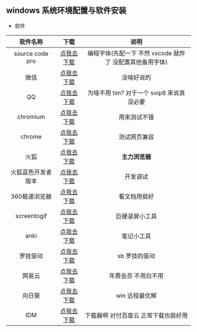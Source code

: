 ## windows 系统环境配置与软件安装

- 软件

|      软件名称      |              下载              |                           说明                           |
| :----------------: | :----------------------------: | :------------------------------------------------------: |
|  source code pro   |   [点我去下载][sourcecodepro]    | 编程字体(先配一下 不然 vscode 就炸了 没配置其他备用字体) |
|        微信        |    [点我去下载][wxdownurl]     |                        没啥好说的                        |
|         QQ         |    [点我去下载][qqdownurl]     |        为啥不用 tim? 对于一个 svip8 来说真没必要         |
|      chromium      | [点我去下载][chromiumdownurl]  |                       用来测试不错                       |
|       chrome       |  [点我去下载][chromedownurl]   |                       测试网页兼容                       |
|        火狐        |  [点我去下载][firefoxdownurl]  |                      **主力浏览器**                      |
| 火狐蓝色开发者版本 | [点我去下载][firefoxdeveloper] |                         开发调试                         |
|360极速浏览器|[点我去下载][360download]|看文档用挺好|
|    screentogif     |   [点我去下载][screentogif]    |                      巨硬录屏小工具                      |
|        anki        |       [点我去下载][anki]       |                        笔记小工具                        |
|      罗技驱动      |       [点我去下载][logi]       |                      sb 罗技的驱动                       |
|       网易云       |    [点我去下载][wangyiyun]     |                   年费会员 不用白不用                    |
|       向日葵       |    [点我去下载][xiangrikui]    |                      win 远程最优解                      |
|        IDM         |       [点我去下载][idm]        |           下载器啊 对付百度云 正常下载也挺好用           |

[wxdownurl]: https://weixin.qq.com/
[qqdownurl]: https://im.qq.com/index
[chromiumdownurl]: https://download-chromium.appspot.com/
[chromedownurl]: https://www.google.cn/chrome/
[firefoxdownurl]: http://www.firefox.com.cn/
[firefoxdeveloper]: https://www.mozilla.org/zh-CN/firefox/developer/
[screentogif]: https://www.screentogif.com/
[anki]: https://apps.ankiweb.net/
[logi]: https://support.logi.com/hc/zh-cn/articles/360025298133
[wangyiyun]: https://music.163.com/
[xiangrikui]: https://sunlogin.oray.com/
[sourcecodepro]: https://github.com/adobe-fonts/source-code-pro
[idm]: https://www.mairuan.com/
[360download]: https://browser.360.cn/ee/
